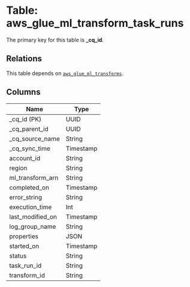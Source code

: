 # Table: aws_glue_ml_transform_task_runs



The primary key for this table is **_cq_id**.

## Relations
This table depends on [`aws_glue_ml_transforms`](aws_glue_ml_transforms.md).

## Columns
| Name          | Type          |
| ------------- | ------------- |
|_cq_id (PK)|UUID|
|_cq_parent_id|UUID|
|_cq_source_name|String|
|_cq_sync_time|Timestamp|
|account_id|String|
|region|String|
|ml_transform_arn|String|
|completed_on|Timestamp|
|error_string|String|
|execution_time|Int|
|last_modified_on|Timestamp|
|log_group_name|String|
|properties|JSON|
|started_on|Timestamp|
|status|String|
|task_run_id|String|
|transform_id|String|
